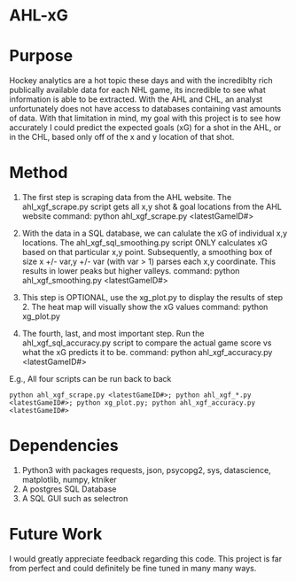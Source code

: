 # AHL-xG

# Purpose
Hockey analytics are a hot topic these days and with the incrediblty rich publically available data for each NHL game, its incredible to see what information is able to be extracted. With the AHL and CHL, an analyst unfortunately does not have access to databases containing vast amounts of data. With that limitation in mind, my goal with this project is to see how accurately I could predict the expected goals (xG) for a shot in the AHL, or in the CHL, based only off of the x and y location of that shot. 

# Method
1. The first step is scraping data from the AHL website.
The ahl_xgf_scrape.py script gets all x,y shot & goal locations from the AHL website
command: python ahl_xgf_scrape.py <latestGameID#>

2. With the data in a SQL database, we can calulate the xG of individual x,y locations. The ahl_xgf_sql_smoothing.py script ONLY calculates xG based on that particular x,y point. Subsequently, a smoothing box of size x +/- var,y +/- var (with var > 1) parses each x,y coordinate. This results in lower peaks but
higher valleys.
command: python ahl_xgf_smoothing.py <latestGameID#>

3. This step is OPTIONAL, use the xg_plot.py to display the results of step 2. The heat map will visually show the xG values
command: python xg_plot.py

4. The fourth, last, and most important step. Run the ahl_xgf_sql_accuracy.py script to compare the actual game score vs what the xG predicts it to be. 
command: python ahl_xgf_accuracy.py <latestGameID#>

E.g., All four scripts can be run back to back
```
python ahl_xgf_scrape.py <latestGameID#>; python ahl_xgf_*.py <latestGameID#>; python xg_plot.py; python ahl_xgf_accuracy.py <latestGameID#>
```

# Dependencies

1. Python3 with packages requests, json, psycopg2, sys, datascience, matplotlib, numpy, ktniker
2. A postgres SQL Database
3. A SQL GUI such as selectron

# Future Work

I would greatly appreciate feedback regarding this code. This project is far from perfect and could definitely be fine tuned in many many ways. 
